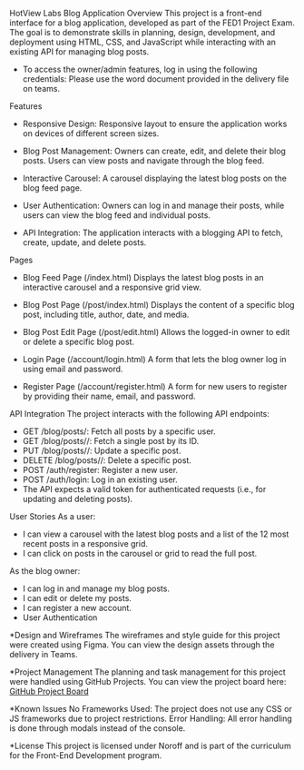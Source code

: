 HotView Labs Blog Application
Overview
This project is a front-end interface for a blog application, developed as part of the FED1 Project Exam. The goal is to demonstrate skills in planning, design, development, and deployment using HTML, CSS, and JavaScript while interacting with an existing API for managing blog posts.


* To access the owner/admin features, log in using the following credentials: Please use the word document provided in the delivery file on teams.




Features
* Responsive Design: Responsive layout to ensure the application works on devices of different screen sizes.

* Blog Post Management: Owners can create, edit, and delete their blog posts. Users can view posts and navigate through the blog feed.

* Interactive Carousel: A carousel displaying the latest blog posts on the blog feed page.

* User Authentication: Owners can log in and manage their posts, while users can view the blog feed and individual posts.

* API Integration: The application interacts with a blogging API to fetch, create, update, and delete posts.


Pages

* Blog Feed Page (/index.html)
Displays the latest blog posts in an interactive carousel and a responsive grid view.


* Blog Post Page (/post/index.html)
Displays the content of a specific blog post, including title, author, date, and media.

* Blog Post Edit Page (/post/edit.html)
Allows the logged-in owner to edit or delete a specific blog post.

* Login Page (/account/login.html)
A form that lets the blog owner log in using email and password.

* Register Page (/account/register.html)
A form for new users to register by providing their name, email, and password.

API Integration
The project interacts with the following API endpoints:

* GET /blog/posts/<name>: Fetch all posts by a specific user.
* GET /blog/posts/<name>/<id>: Fetch a single post by its ID.
* PUT /blog/posts/<name>/<id>: Update a specific post.
* DELETE /blog/posts/<name>/<id>: Delete a specific post.
* POST /auth/register: Register a new user.
* POST /auth/login: Log in an existing user.
* The API expects a valid token for authenticated requests (i.e., for updating and deleting posts).

User Stories
As a user:
- I can view a carousel with the latest blog posts and a list of the 12 most recent posts in a responsive grid.
- I can click on posts in the carousel or grid to read the full post.

As the blog owner:
- I can log in and manage my blog posts.
- I can edit or delete my posts.
- I can register a new account.
- User Authentication

*Design and Wireframes
The wireframes and style guide for this project were created using Figma. You can view the design assets through the delivery in Teams.

*Project Management
The planning and task management for this project were handled using GitHub Projects. You can view the project board here: [GitHub Project Board](https://github.com/users/hvemily/projects/4)

*Known Issues
No Frameworks Used: The project does not use any CSS or JS frameworks due to project restrictions.
Error Handling: All error handling is done through modals instead of the console.

*License
This project is licensed under Noroff and is part of the curriculum for the Front-End Development program.

